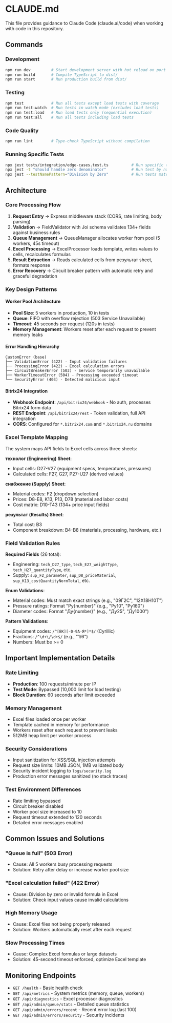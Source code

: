 # CLAUDE.md

This file provides guidance to Claude Code (claude.ai/code) when working with code in this repository.

## Commands

### Development
```bash
npm run dev         # Start development server with hot reload on port 3000
npm run build       # Compile TypeScript to dist/
npm run start       # Run production build from dist/
```

### Testing
```bash
npm test            # Run all tests except load tests with coverage
npm run test:watch  # Run tests in watch mode (excludes load tests)
npm run test:load   # Run load tests only (sequential execution)
npm run test:all    # Run all tests including load tests
```

### Code Quality
```bash
npm run lint        # Type-check TypeScript without compilation
```

### Running Specific Tests
```bash
npx jest tests/integration/edge-cases.test.ts          # Run specific test file
npx jest -t "should handle zero denominator"           # Run test by name pattern
npx jest --testNamePattern="Division by Zero"          # Run tests matching pattern
```

## Architecture

### Core Processing Flow
1. **Request Entry** → Express middleware stack (CORS, rate limiting, body parsing)
2. **Validation** → FieldValidator with Joi schema validates 134+ fields against business rules
3. **Queue Management** → QueueManager allocates worker from pool (5 workers, 45s timeout)
4. **Excel Processing** → ExcelProcessor loads template, writes values to cells, recalculates formulas
5. **Result Extraction** → Reads calculated cells from результат sheet, formats response
6. **Error Recovery** → Circuit breaker pattern with automatic retry and graceful degradation

### Key Design Patterns

#### Worker Pool Architecture
- **Pool Size**: 5 workers in production, 10 in tests
- **Queue**: FIFO with overflow rejection (503 Service Unavailable)
- **Timeout**: 45 seconds per request (120s in tests)
- **Memory Management**: Workers reset after each request to prevent memory leaks

#### Error Handling Hierarchy
```
CustomError (base)
├── ValidationError (422) - Input validation failures
├── ProcessingError (422) - Excel calculation errors
├── CircuitBreakerError (503) - Service temporarily unavailable
├── WorkerTimeoutError (504) - Processing exceeded timeout
└── SecurityError (403) - Detected malicious input
```

#### Bitrix24 Integration
- **Webhook Endpoint**: `/api/bitrix24/webhook` - No auth, processes Bitrix24 form data
- **REST Endpoint**: `/api/bitrix24/rest` - Token validation, full API integration
- **CORS**: Configured for `*.bitrix24.com` and `*.bitrix24.ru` domains

### Excel Template Mapping

The system maps API fields to Excel cells across three sheets:

**технолог (Engineering) Sheet**:
- Input cells: D27-V27 (equipment specs, temperatures, pressures)
- Calculated cells: F27, G27, P27-U27 (derived values)

**снабжение (Supply) Sheet**:
- Material codes: F2 (dropdown selection)
- Prices: D8-E8, K13, P13, D78 (material and labor costs)
- Cost matrix: D10-T43 (134+ price input fields)

**результат (Results) Sheet**:
- Total cost: B3
- Component breakdown: B4-B8 (materials, processing, hardware, etc.)

### Field Validation Rules

**Required Fields** (26 total):
- Engineering: `tech_D27_type`, `tech_E27_weightType`, `tech_H27_quantityType`, etc.
- Supply: `sup_F2_parameter`, `sup_D8_priceMaterial`, `sup_K13_costQuantityNormTotal`, etc.

**Enum Validations**:
- Material codes: Must match exact strings (e.g., "09Г2С", "12Х18Н10Т")
- Pressure ratings: Format "Ру{number}" (e.g., "Ру10", "Ру160")
- Diameter codes: Format "Ду{number}" (e.g., "Ду25", "Ду1000")

**Pattern Validations**:
- Equipment codes: `/^[ЕК][-0-9А-Я*]*$/` (Cyrillic)
- Fractions: `/^\d+\/\d+$/` (e.g., "1/6")
- Numbers: Must be >= 0

## Important Implementation Details

### Rate Limiting
- **Production**: 100 requests/minute per IP
- **Test Mode**: Bypassed (10,000 limit for load testing)
- **Block Duration**: 60 seconds after limit exceeded

### Memory Management
- Excel files loaded once per worker
- Template cached in memory for performance
- Workers reset after each request to prevent leaks
- 512MB heap limit per worker process

### Security Considerations
- Input sanitization for XSS/SQL injection attempts
- Request size limits: 10MB JSON, 1MB validated body
- Security incident logging to `logs/security.log`
- Production error messages sanitized (no stack traces)

### Test Environment Differences
- Rate limiting bypassed
- Circuit breaker disabled
- Worker pool size increased to 10
- Request timeout extended to 120 seconds
- Detailed error messages enabled

## Common Issues and Solutions

### "Queue is full" (503 Error)
- Cause: All 5 workers busy processing requests
- Solution: Retry after delay or increase worker pool size

### "Excel calculation failed" (422 Error)  
- Cause: Division by zero or invalid formula in Excel
- Solution: Check input values cause invalid calculations

### High Memory Usage
- Cause: Excel files not being properly released
- Solution: Workers automatically reset after each request

### Slow Processing Times
- Cause: Complex Excel formulas or large datasets
- Solution: 45-second timeout enforced, optimize Excel template

## Monitoring Endpoints

- `GET /health` - Basic health check
- `GET /api/metrics` - System metrics (memory, queue, workers)
- `GET /api/diagnostics` - Excel processor diagnostics
- `GET /api/admin/queue/stats` - Detailed queue statistics
- `GET /api/admin/errors/recent` - Recent error log (last 100)
- `GET /api/admin/errors/security` - Security incidents